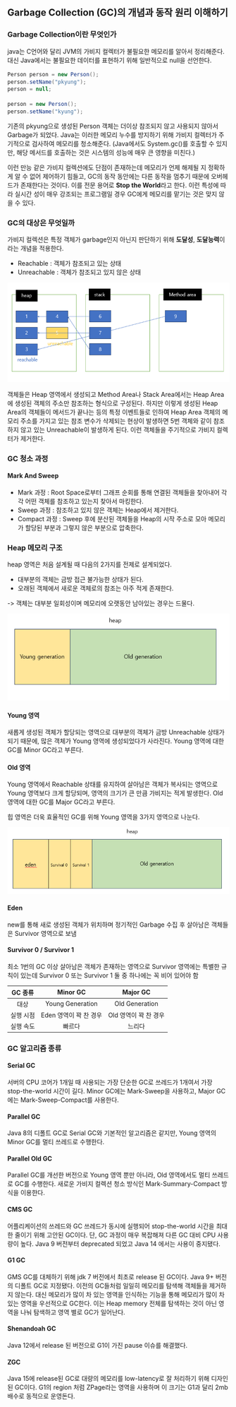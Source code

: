 ## Garbage Collection (GC)의 개념과 동작 원리 이해하기

### Garbage Collection이란 무엇인가

java는 C언어와 달리 JVM의 가비지 컬렉터가 불필요한 메모리를 알아서 정리해준다. 대신 Java에서는 불필요한 데이터를 표현하기 위해 일반적으로 null을 선언한다.

```java
Person person = new Person();
person.setName("pkyung");
person = null;

person = new Person();
person.setName("kyung");
```

기존의 pkyung으로 생성된 Person 객체는 더이상 참조되지 않고 사용되지 않아서 Garbage가 되었다. Java는 이러한 메모리 누수를 방지하기 위해 가비지 컬렉터가 주기적으로 검사하여 메모리를 청소해준다. (Java에서도 System.gc()를 호출할 수 있지만, 해당 메서드를 호출하는 것은 시스템의 성능에 매우 큰 영향을 미친다.)

이런 만능 같은 가비지 컬렉션에도 단점이 존재하는데 메모리가 언제 해제될 지 정확하게 알 수 없어 제어하기 힘들고, GC의 동작 동안에는 다른 동작을 멈추기 때문에 오버헤드가 존재한다는 것이다. 이를 전문 용어로 **Stop the World**라고 한다. 이런 특성에 따라 실시간 성이 매우 강조되는 프로그램일 경우 GC에게 메모리를 맡기는 것은 맞지 않을 수 있다.

### GC의 대상은 무엇일까

가비지 컬렉션은 특정 객체가 garbage인지 아닌지 판단하기 위해 **도달성**, **도달능력**이라는 개념을 적용한다.

- Reachable : 객체가 참조되고 있는 상태
- Unreachable : 객체가 참조되고 있지 않은 상태

![image](/2024/image/reachable.PNG)

객체들은 Heap 영역에서 생성되고 Method Area나 Stack Area에서는 Heap Area에 생성된 객체의 주소만 참조하는 형식으로 구성된다. 하지만 이렇게 생성된 Heap Area의 객체들이 메서드가 끝나는 등의 특정 이벤트들로 인하여 Heap Area 객체의 메모리 주소를 가지고 있는 참조 변수가 삭제되는 현상이 발생하면 5번 객체와 같이 참조하지 않고 있는 Unreachable이 발생하게 된다. 이런 객체들을 주기적으로 가비지 컬렉터가 제거한다.

### GC 청소 과정

#### Mark And Sweep

- Mark 과정 : Root Space로부터 그래프 순회를 통해 연결된 객체들을 찾아내어 각각 어떤 객체를 참조하고 있는지 찾아서 마킹한다.
- Sweep 과정 : 참조하고 있지 않은 객체는 Heap에서 제거한다.
- Compact 과정 : Sweep 후에 분산된 객체들을 Heap의 시작 주소로 모아 메모리가 할당된 부분과 그렇지 않은 부분으로 압축한다.

### Heap 메모리 구조

heap 영역은 처음 설계될 때 다음의 2가지를 전제로 설계되었다.

- 대부분의 객체는 금방 접근 불가능한 상태가 된다.
- 오래된 객체에서 새로운 객체로의 참조는 아주 적게 존재한다.

-> 객체는 대부분 일회성이며 메모리에 오랫동안 남아있는 경우는 드물다.

![image](/2024/image/heap.PNG)

#### Young 영역

새롭게 생성된 객체가 할당되는 영역으로 대부분의 객체가 금방 Unreachable 상태가 되기 때문에, 많은 객체가 Young 영역에 생성되었다가 사라진다. Young 영역에 대한 GC를 Minor GC라고 부른다.

#### Old 영역

Young 영역에서 Reachable 상태를 유지하여 살아남은 객체가 복사되는 영역으로 Young 영역보다 크게 할당되며, 영역의 크기가 큰 만큼 가비지는 적게 발생한다. Old 영역에 대한 GC를 Major GC라고 부른다.

힙 영역은 더욱 효율적인 GC를 위해 Young 영역을 3가지 영역으로 나눈다.

![image](/2024/image/heap_deep.PNG)

#### Eden

new를 통해 새로 생성된 객체가 위치하며 정기적인 Garbage 수집 후 살아남은 객체들은 Survivor 영역으로 보냄

#### Survivor 0 / Survivor 1

최소 1번의 GC 이상 살아남은 객체가 존재하는 영역으로 Survivor 영역에는 특별한 규칙이 있는데 Survivor 0 또는 Survivor 1 둘 중 하나에는 꼭 비어 있어야 함

|  GC 종류  |        Minor GC        |       Major GC        |
| :-------: | :--------------------: | :-------------------: |
|   대상    |    Young Generation    |    Old Generation     |
| 실행 시점 | Eden 영역이 꽉 찬 경우 | Old 영역이 꽉 찬 경우 |
| 실행 속도 |         빠르다         |        느리다         |

### GC 알고리즘 종류

#### Serial GC

서버의 CPU 코어가 1개일 때 사용되는 가장 단순한 GC로 쓰레드가 1개여서 가장 stop-the-world 시간이 길다. Minor GC에는 Mark-Sweep을 사용하고, Major GC에는 Mark-Sweep-Compact를 사용한다.

#### Parallel GC

Java 8의 디폴트 GC로 Serial GC와 기본적인 알고리즘은 같지만, Young 영역의 Minor GC를 멀티 쓰레드로 수행한다.

#### Parallel Old GC

Parallel GC를 개선한 버전으로 Young 영역 뿐만 아니라, Old 영역에서도 멀티 쓰레드로 GC를 수행한다. 새로운 가비지 컬렉션 청소 방식인 Mark-Summary-Compact 방식을 이용한다.

#### CMS GC

어플리케이션의 쓰레드와 GC 쓰레드가 동시에 실행되어 stop-the-world 시간을 최대한 줄이기 위해 고안된 GC이다. 단, GC 과정이 매우 복잡해져 다른 GC 대비 CPU 사용량이 높다. Java 9 버전부터 deprecated 되었고 Java 14 에서는 사용이 중지됐다.

#### G1 GC

GMS GC를 대체하기 위해 jdk 7 버전에서 최초로 release 된 GC이다. Java 9+ 버전의 디폴트 GC로 지정됐다. 이전의 GC들처럼 일일히 메모리를 탐색해 객체들을 제거하지 않는다. 대신 메모리가 많이 차 있는 영역을 인식하는 기능을 통해 메모리가 많이 차 있는 영역을 우선적으로 GC한다. 이는 Heap memory 전체를 탐색하는 것이 아닌 영역을 나눠 탐색하고 영역 별로 GC가 일어난다.

#### Shenandoah GC

Java 12에서 release 된 버전으로 G1이 가진 pause 이슈를 해결했다.

#### ZGC

Java 15에 release된 GC로 대량의 메모리를 low-latency로 잘 처리하기 위해 디자인된 GC이다. G1의 region 처럼 ZPage라는 영역을 사용하며 이 크기는 G1과 달리 2mb 배수로 동적으로 운영돈다.
